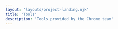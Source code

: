```yaml
---
layout: 'layouts/project-landing.njk'
title: 'Tools'
description: 'Tools provided by the Chrome team'
---
```


<!-- No content should go here. -->
<!-- The only content from this file that will be used is the title and description in the YAML frontmatter. -->
<!-- Feel free to delete these comments. -->